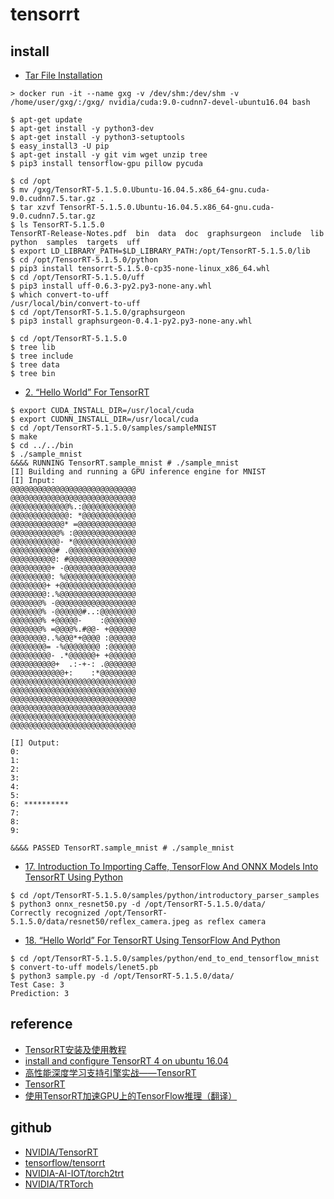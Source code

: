 # tensorrt

## install

- [Tar File Installation](https://docs.nvidia.com/deeplearning/sdk/tensorrt-install-guide/index.html#installing-tar)

```
> docker run -it --name gxg -v /dev/shm:/dev/shm -v /home/user/gxg/:/gxg/ nvidia/cuda:9.0-cudnn7-devel-ubuntu16.04 bash

$ apt-get update
$ apt-get install -y python3-dev
$ apt-get install -y python3-setuptools
$ easy_install3 -U pip
$ apt-get install -y git vim wget unzip tree
$ pip3 install tensorflow-gpu pillow pycuda

$ cd /opt
$ mv /gxg/TensorRT-5.1.5.0.Ubuntu-16.04.5.x86_64-gnu.cuda-9.0.cudnn7.5.tar.gz .
$ tar xzvf TensorRT-5.1.5.0.Ubuntu-16.04.5.x86_64-gnu.cuda-9.0.cudnn7.5.tar.gz
$ ls TensorRT-5.1.5.0
TensorRT-Release-Notes.pdf  bin  data  doc  graphsurgeon  include  lib  python  samples  targets  uff
$ export LD_LIBRARY_PATH=$LD_LIBRARY_PATH:/opt/TensorRT-5.1.5.0/lib
$ cd /opt/TensorRT-5.1.5.0/python
$ pip3 install tensorrt-5.1.5.0-cp35-none-linux_x86_64.whl
$ cd /opt/TensorRT-5.1.5.0/uff
$ pip3 install uff-0.6.3-py2.py3-none-any.whl
$ which convert-to-uff
/usr/local/bin/convert-to-uff
$ cd /opt/TensorRT-5.1.5.0/graphsurgeon
$ pip3 install graphsurgeon-0.4.1-py2.py3-none-any.whl

$ cd /opt/TensorRT-5.1.5.0
$ tree lib
$ tree include
$ tree data
$ tree bin
```

- [2. “Hello World” For TensorRT](https://docs.nvidia.com/deeplearning/sdk/tensorrt-sample-support-guide/index.html#mnist_sample)

```
$ export CUDA_INSTALL_DIR=/usr/local/cuda
$ export CUDNN_INSTALL_DIR=/usr/local/cuda
$ cd /opt/TensorRT-5.1.5.0/samples/sampleMNIST
$ make
$ cd ../../bin
$ ./sample_mnist
&&&& RUNNING TensorRT.sample_mnist # ./sample_mnist
[I] Building and running a GPU inference engine for MNIST
[I] Input:
@@@@@@@@@@@@@@@@@@@@@@@@@@@@
@@@@@@@@@@@@@@@@@@@@@@@@@@@@
@@@@@@@@@@@@@%.:@@@@@@@@@@@@
@@@@@@@@@@@@@: *@@@@@@@@@@@@
@@@@@@@@@@@@* =@@@@@@@@@@@@@
@@@@@@@@@@@% :@@@@@@@@@@@@@@
@@@@@@@@@@@- *@@@@@@@@@@@@@@
@@@@@@@@@@# .@@@@@@@@@@@@@@@
@@@@@@@@@@: #@@@@@@@@@@@@@@@
@@@@@@@@@+ -@@@@@@@@@@@@@@@@
@@@@@@@@@: %@@@@@@@@@@@@@@@@
@@@@@@@@+ +@@@@@@@@@@@@@@@@@
@@@@@@@@:.%@@@@@@@@@@@@@@@@@
@@@@@@@% -@@@@@@@@@@@@@@@@@@
@@@@@@@% -@@@@@@#..:@@@@@@@@
@@@@@@@% +@@@@@-    :@@@@@@@
@@@@@@@% =@@@@%.#@@- +@@@@@@
@@@@@@@@..%@@@*+@@@@ :@@@@@@
@@@@@@@@= -%@@@@@@@@ :@@@@@@
@@@@@@@@@- .*@@@@@@+ +@@@@@@
@@@@@@@@@@+  .:-+-: .@@@@@@@
@@@@@@@@@@@@+:    :*@@@@@@@@
@@@@@@@@@@@@@@@@@@@@@@@@@@@@
@@@@@@@@@@@@@@@@@@@@@@@@@@@@
@@@@@@@@@@@@@@@@@@@@@@@@@@@@
@@@@@@@@@@@@@@@@@@@@@@@@@@@@
@@@@@@@@@@@@@@@@@@@@@@@@@@@@
@@@@@@@@@@@@@@@@@@@@@@@@@@@@

[I] Output:
0: 
1: 
2: 
3: 
4: 
5: 
6: **********
7: 
8: 
9: 

&&&& PASSED TensorRT.sample_mnist # ./sample_mnist
```

- [17. Introduction To Importing Caffe, TensorFlow And ONNX Models Into TensorRT Using Python](https://docs.nvidia.com/deeplearning/sdk/tensorrt-sample-support-guide/index.html#introductory_parser_samples)

```
$ cd /opt/TensorRT-5.1.5.0/samples/python/introductory_parser_samples
$ python3 onnx_resnet50.py -d /opt/TensorRT-5.1.5.0/data/
Correctly recognized /opt/TensorRT-5.1.5.0/data/resnet50/reflex_camera.jpeg as reflex camera
```

- [18. “Hello World” For TensorRT Using TensorFlow And Python](https://docs.nvidia.com/deeplearning/sdk/tensorrt-sample-support-guide/index.html#end_to_end_tensorflow_mnist)

```
$ cd /opt/TensorRT-5.1.5.0/samples/python/end_to_end_tensorflow_mnist
$ convert-to-uff models/lenet5.pb
$ python3 sample.py -d /opt/TensorRT-5.1.5.0/data/
Test Case: 3
Prediction: 3
```

## reference

- [TensorRT安装及使用教程](https://blog.csdn.net/zong596568821xp/article/details/86077553)
- [install and configure TensorRT 4 on ubuntu 16.04](https://kezunlin.me/post/dacc4196/)
- [高性能深度学习支持引擎实战——TensorRT](https://zhuanlan.zhihu.com/p/35657027)
- [TensorRT](https://arleyzhang.github.io/archives/)
- [使用TensorRT加速GPU上的TensorFlow推理（翻译）](https://www.jianshu.com/p/dd2cfc33b437)

## github

- [NVIDIA/TensorRT](https://github.com/NVIDIA/TensorRT)
- [tensorflow/tensorrt](https://github.com/tensorflow/tensorrt)
- [NVIDIA-AI-IOT/torch2trt](https://github.com/NVIDIA-AI-IOT/torch2trt)
- [NVIDIA/TRTorch](https://github.com/NVIDIA/TRTorch)
